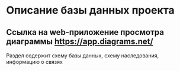 # Описание базы данных проекта
## Ссылка на web-приложение просмотра диаграммы https://app.diagrams.net/

Раздел содержит схему базы данных, схему наследования, информацию о связях